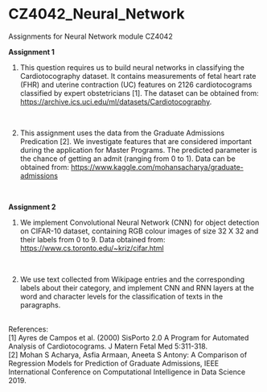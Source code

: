 # CZ4042_Neural_Network

Assignments for Neural Network module CZ4042

**Assignment 1**
1. This question requires us to build neural networks in classifying the Cardiotocography dataset. It contains measurements of fetal heart rate (FHR) and uterine contraction (UC) features on 2126 cardiotocograms classified by expert obstetricians [1]. The dataset can be obtained from: https://archive.ics.uci.edu/ml/datasets/Cardiotocography.
<br>

2. This assignment uses the data from the Graduate Admissions Predication [2]. We investigate features that are considered important during the application for Master Programs. The predicted parameter is the chance of getting an admit (ranging from 0 to 1). Data can be obtained from: https://www.kaggle.com/mohansacharya/graduate-admissions


<br>


**Assignment 2**
1. We implement Convolutional Neural Network (CNN) for object detection on CIFAR-10 dataset, containing RGB colour images of size 32 X 32 and their labels from 0 to 9. Data obtained from: https://www.cs.toronto.edu/~kriz/cifar.html
<br>

2. We use text collected from Wikipage entries and the corresponding labels about their category, and implement CNN and RNN layers at the word and character levels for the classification of texts in the paragraphs.


<br>
References: <br>
[1] Ayres de Campos et al. (2000) SisPorto 2.0 A Program for Automated Analysis of Cardiotocograms. J Matern Fetal Med 5:311-318. <br>
[2] Mohan S Acharya, Asfia Armaan, Aneeta S Antony: A Comparison of Regression Models for Prediction of Graduate Admissions, IEEE International Conference on Computational Intelligence in Data Science 2019.
